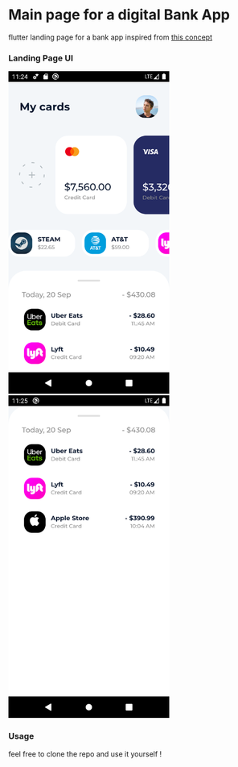 # Main page for a digital Bank App

flutter landing page for a bank app inspired from [this concept](https://dribbble.com/shots/14325246-Bank-of-America-Online-Banking-Mobile-App-Concept)


### Landing Page UI

<img src="/ressources/img1.png" width="320" height="640"> <img src="/ressources/img2.png" width="320" height="640">

### Usage 

feel free to clone the repo and use it yourself !








